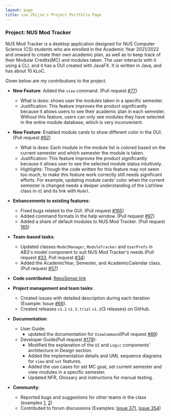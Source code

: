 ```yaml
---
layout: page
title: Luo Zhijie's Project Portfolio Page
---
```


### Project: NUS Mod Tracker

NUS Mod Tracker is a desktop application designed for NUS Computer Science (CS) students who are enrolled in the Academic Year 2021/2022 and onward to create their own academic plan,
as well as to keep track of their Modular Credits(MC) and modules taken. The user interacts with it using a CLI, and it has a GUI created with JavaFX. It is written in Java, and has about 10 kLoC.

Given below are my contributions to the project.

* **New Feature**: Added the `view` command. (Pull request [#77](https://github.com/AY2122S1-CS2103T-W17-2/tp/pull/77))
  * What is does: shows user the modules taken in a specific semester.
  * Justification: This feature improves the product significantly because it allows users to see their academic plan in each semester. Without this feature, users can only see modules they have selected in the entire module database, which is very inconvenient.


* **New Feature**: Enabled module cards to show different color in the GUI. (Pull request [#92](https://github.com/AY2122S1-CS2103T-W17-2/tp/pull/92))
  * What is does: Each module in the module list is colored based on the current semester and which semester the module is taken.
  * Justification: This feature improves the product significantly because it allows user to see the selected module status intuitively.
  * Highlights: Though the code written for this feature may not seem too much, to make this feature work correctly still needs significant efforts. For example, updating module cards' color when the current semester is changed needs a deeper understanding of the ListView class in `UI` and its link with `Model`.


* **Enhancements to existing features**:
  * Fixed bugs related to the GUI. (Pull request [#165](https://github.com/AY2122S1-CS2103T-W17-2/tp/pull/165))
  * Added command formats in the help window. (Pull request [#97](https://github.com/AY2122S1-CS2103T-W17-2/tp/pull/97))
  * Added a share of default modules to NUS Mod Tracker. (Pull request [165](https://github.com/AY2122S1-CS2103T-W17-2/tp/pull/165))

* **Team-based tasks**: 
  * Updated classes `ModelManager`, `ModuleTracker` and `UserPrefs` in AB3's model component to suit NUS Mod Tracker's needs.(Pull request [#33](https://github.com/AY2122S1-CS2103T-W17-2/tp/pull/33), Pull request [#34](https://github.com/AY2122S1-CS2103T-W17-2/tp/pull/34))
  * Added the AcademicYear, Semester, and AcademicCalendar class. (Pull request [#57](https://github.com/AY2122S1-CS2103T-W17-2/tp/pull/57))
  

* **Code contributed**: [RepoSense link](https://nus-cs2103-ay2122s1.github.io/tp-dashboard/?search=&sort=groupTitle&sortWithin=title&since=2021-09-17&timeframe=commit&mergegroup=&groupSelect=groupByRepos&breakdown=false&tabOpen=true&tabType=authorship&tabAuthor=LuoZhijie-tom&tabRepo=AY2122S1-CS2103T-W17-2%2Ftp%5Bmaster%5D&authorshipIsMergeGroup=false&authorshipFileTypes=docs~functional-code~test-code~other&authorshipIsBinaryFileTypeChecked=false)

* **Project management and team tasks**:
  * Created issues with detailed description during each iteration (Example: Issue [#68](https://github.com/AY2122S1-CS2103T-W17-2/tp/issues/68)).
  * Created releases `v1.2` `v1.3.trial` `v1.3`(3 releases) on GitHub.
  
* **Documentation**:
  * User Guide: 
      * updated the documentation for `ViewCommand`(Pull request [#89](https://github.com/AY2122S1-CS2103T-W17-2/tp/pull/89))
  * Developer Guide(Pull request [#179](https://github.com/AY2122S1-CS2103T-W17-2/tp/pull/179)):
      * Modified the explanation of the `UI` and `Logic` components' architecture in Design section.
      * Added the implementation details and UML sequence diagrams for `view` and `set` features.
      * Added the use cases for set MC goal, set current semester and view modules in a specific semester.
      * Updated NFR, Glossary and instructions for manual testing.
  
* **Community**:
  * Reported bugs and suggestions for other teams in the class (examples [1](https://github.com/LuoZhijie-tom/ped/issues/2), [2](https://github.com/LuoZhijie-tom/ped/issues/8))
  * Contributed to forum discussions (Examples: [Issue 371](https://github.com/nus-cs2103-AY2122S1/forum/issues/371), [Issue 354](https://github.com/nus-cs2103-AY2122S1/forum/issues/354))
